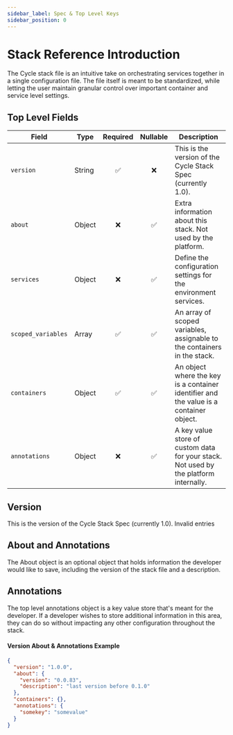 ```yaml
---
sidebar_label: Spec & Top Level Keys
sidebar_position: 0
---
```


# Stack Reference Introduction

The Cycle stack file is an intuitive take on orchestrating services together in a single configuration file. The file itself is meant to be standardized, while letting the user maintain granular control over important container and service level settings.

## Top Level Fields

| Field              | Type   | Required | Nullable | Description                                                                            |
| ------------------ | ------ | :------: | :------: | -------------------------------------------------------------------------------------- |
| `version`          | String |    ✅    |    ❌    | This is the version of the Cycle Stack Spec (currently 1.0).                           |
| `about`            | Object |    ❌    |    ✅    | Extra information about this stack. Not used by the platform.                          |
| `services`         | Object |    ❌    |    ✅    | Define the configuration settings for the environment services.                        |
| `scoped_variables` | Array  |    ✅    |    ✅    | An array of scoped variables, assignable to the containers in the stack.               |
| `containers`       | Object |    ✅    |    ✅    | An object where the key is a container identifier and the value is a container object. |
| `annotations`      | Object |    ❌    |    ✅    | A key value store of custom data for your stack. Not used by the platform internally.  |

## Version

This is the version of the Cycle Stack Spec (currently 1.0). Invalid entries

## About and Annotations

The About object is an optional object that holds information the developer would like to save, including the version of the stack file and a description.

## Annotations

The top level annotations object is a key value store that's meant for the developer. If a developer wishes to store additional information in this area, they can do so without impacting any other configuration throughout the stack.

#### Version About & Annotations Example

```json
{
  "version": "1.0.0",
  "about": {
    "version": "0.0.83",
    "description": "last version before 0.1.0"
  },
  "containers": {},
  "annotations": {
    "somekey": "somevalue"
  }
}
```
